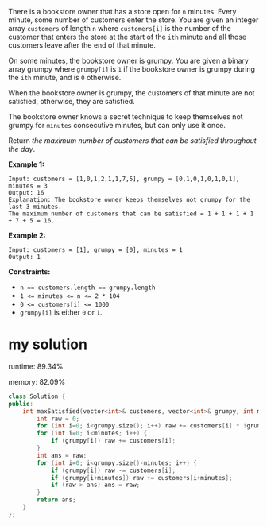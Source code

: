 There is a bookstore owner that has a store open for `n` minutes. Every minute, some number of customers enter the store. You are given an integer array `customers` of length `n` where `customers[i]` is the number of the customer that enters the store at the start of the `ith` minute and all those customers leave after the end of that minute.

On some minutes, the bookstore owner is grumpy. You are given a binary array grumpy where `grumpy[i]` is `1` if the bookstore owner is grumpy during the `ith` minute, and is `0` otherwise.

When the bookstore owner is grumpy, the customers of that minute are not satisfied, otherwise, they are satisfied.

The bookstore owner knows a secret technique to keep themselves not grumpy for `minutes` consecutive minutes, but can only use it once.

Return *the maximum number of customers that can be satisfied throughout the day*.

 

**Example 1:**

```
Input: customers = [1,0,1,2,1,1,7,5], grumpy = [0,1,0,1,0,1,0,1], minutes = 3
Output: 16
Explanation: The bookstore owner keeps themselves not grumpy for the last 3 minutes. 
The maximum number of customers that can be satisfied = 1 + 1 + 1 + 1 + 7 + 5 = 16.
```

**Example 2:**

```
Input: customers = [1], grumpy = [0], minutes = 1
Output: 1
```

 

**Constraints:**

- `n == customers.length == grumpy.length`
- `1 <= minutes <= n <= 2 * 104`
- `0 <= customers[i] <= 1000`
- `grumpy[i]` is either `0` or `1`.

# my solution

runtime: 89.34%

memory: 82.09%

```cpp
class Solution {
public:
    int maxSatisfied(vector<int>& customers, vector<int>& grumpy, int minutes) {
        int raw = 0;
        for (int i=0; i<grumpy.size(); i++) raw += customers[i] * !grumpy[i];
        for (int i=0; i<minutes; i++) {
            if (grumpy[i]) raw += customers[i];
        }
        int ans = raw;
        for (int i=0; i<grumpy.size()-minutes; i++) {
            if (grumpy[i]) raw -= customers[i];
            if (grumpy[i+minutes]) raw += customers[i+minutes];
            if (raw > ans) ans = raw;
        }
        return ans;
    }
};
```

